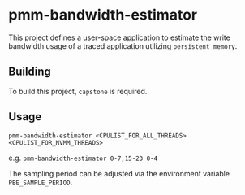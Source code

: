 # pmm-bandwidth-estimator

This project defines a user-space application to estimate the write bandwidth usage of a traced application utilizing
`persistent memory`.

## Building
To build this project, `capstone` is required.

## Usage
```
pmm-bandwidth-estimator <CPULIST_FOR_ALL_THREADS> <CPULIST_FOR_NVMM_THREADS>
```
e.g.
`pmm-bandwidth-estimator 0-7,15-23 0-4`

The sampling period can be adjusted via the environment variable `PBE_SAMPLE_PERIOD`.